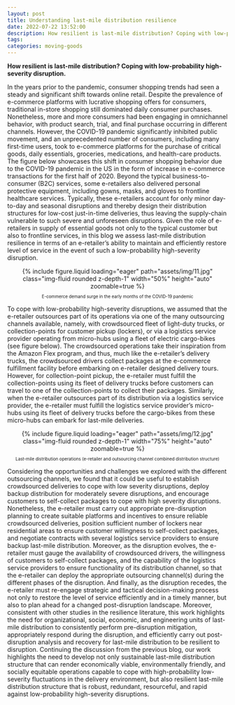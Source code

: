 ```yaml
---
layout: post
title: Understanding last-mile distribution resilience
date: 2022-07-22 13:52:00
description: How resilient is last-mile distribution? Coping with low-probability high-severity disruption.
tags: 
categories: moving-goods
---
```


**How resilient is last-mile distribution? Coping with low-probability high-severity disruption.**

In the years prior to the pandemic, consumer shopping trends had seen a steady and significant shift towards online retail. Despite the prevalence of e-commerce platforms with lucrative shopping offers for consumers, traditional in-store shopping still dominated daily consumer purchases. Nonetheless, more and more consumers had been engaging in omnichannel behavior, with product search, trial, and final purchase occurring in different channels. However, the COVID-19 pandemic significantly inhibited public movement, and an unprecedented number of consumers, including many first-time users, took to e-commerce platforms for the purchase of critical goods, daily essentials, groceries, medications, and health-care products. The figure below showcases this shift in consumer shopping behavior due to the COVID-19 pandemic in the US in the form of increase in e-commerce transactions for the first half of 2020. Beyond the typical business-to-consumer (B2C) services, some e-retailers also delivered personal protective equipment, including gowns, masks, and gloves to frontline healthcare services. Typically, these e-retailers account for only minor day-to-day and seasonal disruptions and thereby design their distribution structures for low-cost just-in-time deliveries, thus leaving the supply-chain vulnerable to such severe and unforeseen disruptions. Given the role of e-retailers in supply of essential goods not only to the typical customer but also to frontline services, in this blog we assess last-mile distribution resilience in terms of an e-retailer’s ability to maintain and efficiently restore level of service in the event of such a low-probability high-severity disruption.

<div class="row mt-3" style="text-align: center">
    <div class="col-sm mt-3 mt-md-0">
        {% include figure.liquid loading="eager" path="assets/img/11.jpg" class="img-fluid rounded z-depth-1" width="50%" height="auto" zoomable=true %}
    </div>
</div>
<p style="font-size:0.7em; text-align: center">E-commerce demand surge in the early months of the COVID-19 pandemic</p>

To cope with low-probability high-severity disruptions, we assumed that the e-retailer outsources part of its operations via one of the many outsourcing channels available, namely, with crowdsourced fleet of light-duty trucks, or collection-points for customer pickup (lockers), or via a logistics service provider operating from micro-hubs using a fleet of electric cargo-bikes (see figure below). The crowdsourced operations take their inspiration from the Amazon Flex program, and thus, much like the e-retailer’s delivery trucks, the crowdsourced drivers collect packages at the e-commerce fulfillment facility before embarking on e-retailer designed delivery tours. However, for collection-point pickup, the e-retailer must fulfill the collection-points using its fleet of delivery trucks before customers can travel to one of the collection-points to collect their packages. Similarly, when the e-retailer outsources part of its distribution via a logistics service provider, the e-retailer must fulfill the logistics service provider’s micro-hubs using its fleet of delivery trucks before the cargo-bikes from these micro-hubs can embark for last-mile deliveries.

<div class="row mt-3" style="text-align: center">
    <div class="col-sm mt-3 mt-md-0">
        {% include figure.liquid loading="eager" path="assets/img/12.jpg" class="img-fluid rounded z-depth-1" width="75%" height="auto" zoomable=true %}
    </div>
</div>
<p style="font-size:0.7em; text-align: center">Last-mile distribution operations (e-retailer and outsourcing channel combined distribution structure) </p>

Considering the opportunities and challenges we explored with the different outsourcing channels, we found that it could be useful to establish crowdsourced deliveries to cope with low severity disruptions, deploy backup distribution for moderately severe disruptions, and encourage customers to self-collect packages to cope with high severity disruptions. Nonetheless, the e-retailer must carry out appropriate pre-disruption planning to create suitable platforms and incentives to ensure reliable crowdsourced deliveries, position sufficient number of lockers near residential areas to ensure customer willingness to self-collect packages, and negotiate contracts with several logistics service providers to ensure backup last-mile distribution. Moreover, as the disruption evolves, the e-retailer must gauge the availability of crowdsourced drivers, the willingness of customers to self-collect packages, and the capability of the logistics service providers to ensure functionality of its distribution channel, so that the e-retailer can deploy the appropriate outsourcing channel(s) during the different phases of the disruption. And finally, as the disruption recedes, the e-retailer must re-engage strategic and tactical decision-making process not only to restore the level of service efficiently and in a timely manner, but also to plan ahead for a changed post-disruption landscape. Moreover, consistent with other studies in the resilience literature, this work highlights the need for organizational, social, economic, and engineering units of last-mile distribution to consistently perform pre-disruption mitigation, appropriately respond during the disruption, and efficiently carry out post-disruption analysis and recovery for last-mile distribution to be resilient to disruption. Continuing the discussion from the previous blog, our work highlights the need to develop not only sustainable last-mile distribution structure that can render economically viable, environmentally friendly, and socially equitable operations capable to cope with high-probability low-severity fluctuations in the delivery environment, but also resilient last-mile distribution structure that is robust, redundant, resourceful, and rapid against low-probability high-severity disruptions.